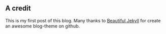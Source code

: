 ## A credit

This is my first post of this blog. Many thanks to [Beautiful Jekyll](https://github.com/daattali/beautiful-jekyll) for create an awesome blog-theme on github.


